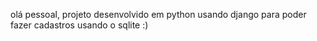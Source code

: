 olá pessoal, projeto desenvolvido em python usando django para poder fazer cadastros usando o sqlite :)
